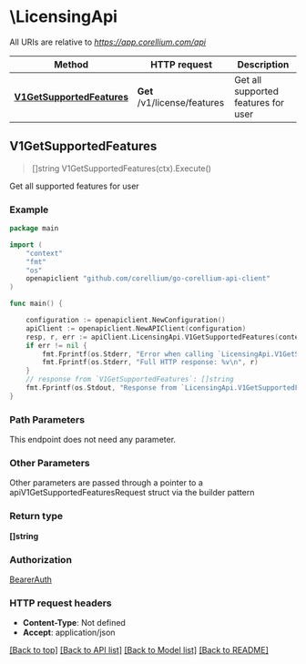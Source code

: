 # \LicensingApi

All URIs are relative to *https://app.corellium.com/api*

Method | HTTP request | Description
------------- | ------------- | -------------
[**V1GetSupportedFeatures**](LicensingApi.md#V1GetSupportedFeatures) | **Get** /v1/license/features | Get all supported features for user



## V1GetSupportedFeatures

> []string V1GetSupportedFeatures(ctx).Execute()

Get all supported features for user

### Example

```go
package main

import (
    "context"
    "fmt"
    "os"
    openapiclient "github.com/corellium/go-corellium-api-client"
)

func main() {

    configuration := openapiclient.NewConfiguration()
    apiClient := openapiclient.NewAPIClient(configuration)
    resp, r, err := apiClient.LicensingApi.V1GetSupportedFeatures(context.Background()).Execute()
    if err != nil {
        fmt.Fprintf(os.Stderr, "Error when calling `LicensingApi.V1GetSupportedFeatures``: %v\n", err)
        fmt.Fprintf(os.Stderr, "Full HTTP response: %v\n", r)
    }
    // response from `V1GetSupportedFeatures`: []string
    fmt.Fprintf(os.Stdout, "Response from `LicensingApi.V1GetSupportedFeatures`: %v\n", resp)
}
```

### Path Parameters

This endpoint does not need any parameter.

### Other Parameters

Other parameters are passed through a pointer to a apiV1GetSupportedFeaturesRequest struct via the builder pattern


### Return type

**[]string**

### Authorization

[BearerAuth](../README.md#BearerAuth)

### HTTP request headers

- **Content-Type**: Not defined
- **Accept**: application/json

[[Back to top]](#) [[Back to API list]](../README.md#documentation-for-api-endpoints)
[[Back to Model list]](../README.md#documentation-for-models)
[[Back to README]](../README.md)

